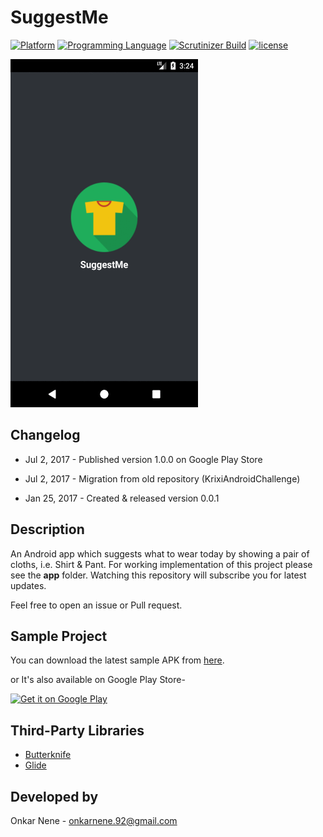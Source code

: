 # SuggestMe
[![Platform](https://img.shields.io/badge/platform-android-yellow.svg)]()
[![Programming Language](https://img.shields.io/badge/language-java-orange.svg)]()
[![Scrutinizer Build](https://img.shields.io/scrutinizer/build/g/filp/whoops.svg?maxAge=2592000)]()
[![license](https://img.shields.io/github/license/mashape/apistatus.svg?maxAge=2592000)](/LICENSE.md)

<img src="https://raw.githubusercontent.com/Onkarn92/SuggestMe/master/Sample/Screens.gif" width="300" height="557">

## Changelog
- Jul 2, 2017 - Published version 1.0.0 on Google Play Store

- Jul 2, 2017 - Migration from old repository (KrixiAndroidChallenge)

- Jan 25, 2017 - Created & released version 0.0.1

## Description
An Android app which suggests what to wear today by showing a pair of cloths, i.e. Shirt & Pant. For working implementation of this project please see the <b>app</b> folder. Watching this repository will subscribe you for latest updates.

Feel free to open an issue or Pull request.

## Sample Project
You can download the latest sample APK from [here](https://github.com/Onkarn92/SuggestMe/tree/master/Sample).

or It's also available on Google Play Store-

<a href="https://play.google.com/store/apps/details?id=com.onkarnene.suggestme" target="_blank">
  <img alt="Get it on Google Play"
       src="https://play.google.com/intl/en_us/badges/images/generic/en-play-badge.png" height="60"/>
</a>

## Third-Party Libraries
<ul>
<li><a href="https://github.com/JakeWharton/butterknife">Butterknife</a></li>
<li><a href="https://github.com/bumptech/glide">Glide</a></li>
</ul>

## Developed by
Onkar Nene - onkarnene.92@gmail.com
